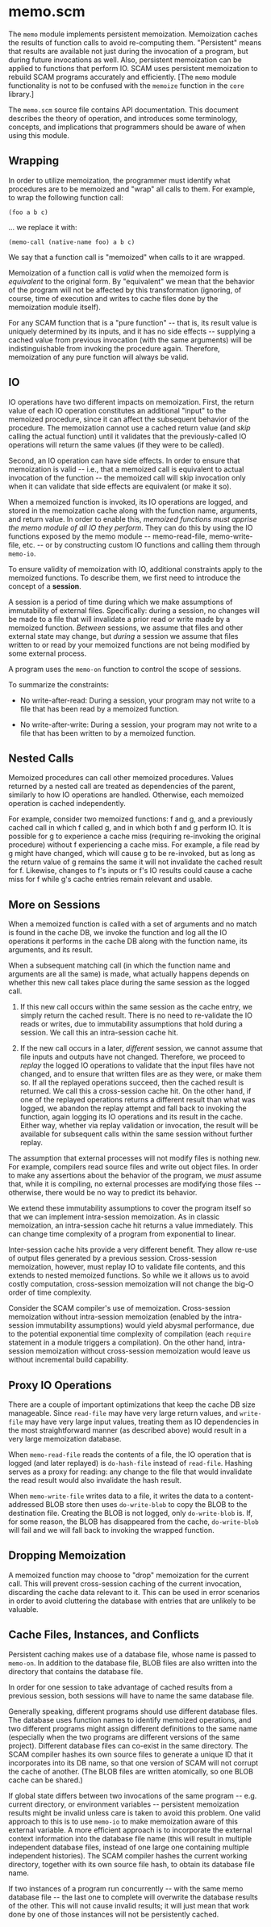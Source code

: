 # memo.scm

The `memo` module implements persistent memoization.  Memoization caches the
results of function calls to avoid re-computing them.  "Persistent" means
that results are available not just during the invocation of a program, but
during future invocations as well.  Also, persistent memoization can be
applied to functions that perform IO.  SCAM uses persistent memoization to
rebuild SCAM programs accurately and efficiently.  [The `memo` module
functionality is not to be confused with the `memoize` function in the
`core` library.]

The `memo.scm` source file contains API documentation.  This document
describes the theory of operation, and introduces some terminology,
concepts, and implications that programmers should be aware of when using
this module.

## Wrapping

In order to utilize memoization, the programmer must identify what
procedures are to be memoized and "wrap" all calls to them.  For example, to
wrap the following function call:

    (foo a b c)

... we replace it with:

    (memo-call (native-name foo) a b c)

We say that a function call is "memoized" when calls to it are wrapped.

Memoization of a function call is *valid* when the memoized form is
*equivalent* to the original form.  By "equivalent" we mean that the
behavior of the program will not be affected by this transformation
(ignoring, of course, time of execution and writes to cache files done by
the memoization module itself).

For any SCAM function that is a "pure function" -- that is, its result value
is uniquely determined by its inputs, and it has no side effects --
supplying a cached value from previous invocation (with the same arguments)
will be indistinguishable from invoking the procedure again.  Therefore,
memoization of any pure function will always be valid.


## IO

IO operations have two different impacts on memoization.  First, the return
value of each IO operation constitutes an additional "input" to the memoized
procedure, since it can affect the subsequent behavior of the procedure.
The memoization cannot use a cached return value (and *skip* calling the
actual function) until it validates that the previously-called IO operations
will return the same values (if they were to be called).

Second, an IO operation can have side effects.  In order to ensure that
memoization is valid -- i.e., that a memoized call is equivalent to actual
invocation of the function -- the memoized call will skip invocation only
when it can validate that side effects are equivalent (or make it so).

When a memoized function is invoked, its IO operations are logged, and
stored in the memoization cache along with the function name, arguments, and
return value.  In order to enable this, *memoized functions must apprise the
memo module of all IO they perform*.  They can do this by using the IO
functions exposed by the memo module -- memo-read-file, memo-write-file,
etc. -- or by constructing custom IO functions and calling them through
`memo-io`.

To ensure validity of memoization with IO, additional constraints apply to
the memoized functions.  To describe them, we first need to introduce the
concept of a **session**.

A session is a period of time during which we make assumptions of
immutability of external files.  Specifically: during a session, no changes
will be made to a file that will invalidate a prior read or write made by a
memoized function.  *Between* sessions, we assume that files and other
external state may change, but *during* a session we assume that files
written to or read by your memoized functions are not being modified by some
external process.

A program uses the `memo-on` function to control the scope of sessions.

To summarize the constraints:

 - No write-after-read: During a session, your program may not write
   to a file that has been read by a memoized function.

 - No write-after-write: During a session, your program may not write
   to a file that has been written to by a memoized function.


## Nested Calls

Memoized procedures can call other memoized procedures.  Values returned by
a nested call are treated as dependencies of the parent, similarly to how IO
operations are handled.  Otherwise, each memoized operation is cached
independently.

For example, consider two memoized functions: f and g, and a previously
cached call in which f called g, and in which both f and g perform IO.  It
is possible for g to experience a cache miss (requiring re-invoking the
original procedure) without f experiencing a cache miss.  For example, a
file read by g might have changed, which will cause g to be re-invoked, but
as long as the return value of g remains the same it will not invalidate the
cached result for f.  Likewise, changes to f's inputs or f's IO results
could cause a cache miss for f while g's cache entries remain relevant and
usable.


## More on Sessions

When a memoized function is called with a set of arguments and no match is
found in the cache DB, we invoke the function and log all the IO operations
it performs in the cache DB along with the function name, its arguments, and
its result.

When a subsequent matching call (in which the function name and arguments
are all the same) is made, what actually happens depends on whether this
new call takes place during the same session as the logged call.

 1. If this new call occurs within the same session as the cache entry, we
    simply return the cached result.  There is no need to re-validate the IO
    reads or writes, due to immutability assumptions that hold during a
    session.  We call this an intra-session cache hit.

 2. If the new call occurs in a later, *different* session, we cannot assume
    that file inputs and outputs have not changed.  Therefore, we proceed to
    *replay* the logged IO operations to validate that the input files have
    not changed, and to ensure that written files are as they were, or make
    them so.  If all the replayed operations succeed, then the cached result
    is returned.  We call this a cross-session cache hit.  On the other hand,
    if one of the replayed operations returns a different result than what
    was logged, we abandon the replay attempt and fall back to invoking the
    function, again logging its IO operations and its result in the cache.
    Either way, whether via replay validation or invocation, the result will
    be available for subsequent calls within the same session without
    further replay.

The assumption that external processes will not modify files is nothing new.
For example, compilers read source files and write out object files.  In
order to make any assertions about the behavior of the program, we *must*
assume that, while it is compiling, no external processes are modifying
those files -- otherwise, there would be no way to predict its behavior.

We extend these immutability assumptions to cover the program itself so that
we can implement intra-session memoization.  As in classic memoization, an
intra-session cache hit returns a value immediately.  This can change time
complexity of a program from exponential to linear.

Inter-session cache hits provide a very different benefit.  They allow
re-use of output files generated by a previous session.  Cross-session
memoization, however, must replay IO to validate file contents, and this
extends to nested memoized functions.  So while we it allows us to avoid
costly computation, cross-session memoization will not change the big-O
order of time complexity.

Consider the SCAM compiler's use of memoization.  Cross-session memoization
without intra-session memoization (enabled by the intra-session immutability
assumptions) would yield abysmal performance, due to the potential
exponential time complexity of compilation (each `require` statement in a
module triggers a compilation).  On the other hand, intra-session
memoization without cross-session memoization would leave us without
incremental build capability.


## Proxy IO Operations

There are a couple of important optimizations that keep the cache DB size
manageable.  Since `read-file` may have very large return values, and
`write-file` may have very large input values, treating them as IO
dependencies in the most straightforward manner (as described above) would
result in a very large memoization database.

When `memo-read-file` reads the contents of a file, the IO operation that is
logged (and later replayed) is `do-hash-file` instead of `read-file`.
Hashing serves as a proxy for reading: any change to the file that would
invalidate the read result would also invalidate the hash result.

When `memo-write-file` writes data to a file, it writes the data to a
content-addressed BLOB store then uses `do-write-blob` to copy the BLOB to
the destination file.  Creating the BLOB is not logged, only `do-write-blob`
is.  If, for some reason, the BLOB has disappeared from the cache,
`do-write-blob` will fail and we will fall back to invoking the wrapped
function.


## Dropping Memoization

A memoized function may choose to "drop" memoization for the current call.
This will prevent cross-session caching of the current invocation,
discarding the cache data relevant to it.  This can be used in error
scenarios in order to avoid cluttering the database with entries that are
unlikely to be valuable.


## Cache Files, Instances, and Conflicts

Persistent caching makes use of a database file, whose name is passed to
`memo-on`.  In addition to the database file, BLOB files are also written
into the directory that contains the database file.

In order for one session to take advantage of cached results from a previous
session, both sessions will have to name the same database file.

Generally speaking, different programs should use different database files.
The database uses function names to identify memoized operations, and two
different programs might assign different definitions to the same name
(especially when the two programs are different versions of the same
project).  Different database files can co-exist in the same directory.  The
SCAM compiler hashes its own source files to generate a unique ID that it
incorporates into its DB name, so that one version of SCAM will not corrupt
the cache of another.  (The BLOB files are written atomically, so one BLOB
cache can be shared.)

If global state differs between two invocations of the same program --
e.g. current directory, or environment variables -- persistent memoization
results might be invalid unless care is taken to avoid this problem.  One
valid approach to this is to use `memo-io` to make memoization aware of this
external variable.  A more efficient approach is to incorporate the external
context information into the database file name (this will result in
multiple independent database files, instead of one large one containing
multiple independent histories).  The SCAM compiler hashes the current
working directory, together with its own source file hash, to obtain its
database file name.

If two instances of a program run concurrently -- with the same memo
database file -- the last one to complete will overwrite the database
results of the other.  This will not cause invalid results; it will just
mean that work done by one of those instances will not be persistently
cached.
